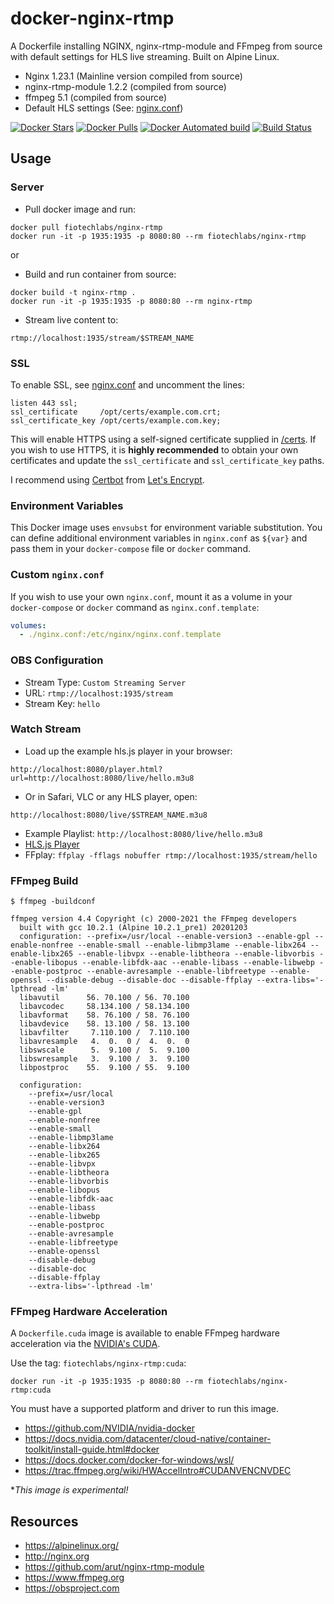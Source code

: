 # docker-nginx-rtmp
A Dockerfile installing NGINX, nginx-rtmp-module and FFmpeg from source with
default settings for HLS live streaming. Built on Alpine Linux.

* Nginx 1.23.1 (Mainline version compiled from source)
* nginx-rtmp-module 1.2.2 (compiled from source)
* ffmpeg 5.1 (compiled from source)
* Default HLS settings (See: [nginx.conf](nginx.conf))

[![Docker Stars](https://img.shields.io/docker/stars/fiotechlabs/nginx-rtmp.svg)](https://hub.docker.com/r/fiotechlabs/nginx-rtmp/)
[![Docker Pulls](https://img.shields.io/docker/pulls/fiotechlabs/nginx-rtmp.svg)](https://hub.docker.com/r/fiotechlabs/nginx-rtmp/)
[![Docker Automated build](https://img.shields.io/docker/automated/fiotechlabs/nginx-rtmp.svg)](https://hub.docker.com/r/fiotechlabs/nginx-rtmp/builds/)
[![Build Status](https://travis-ci.org/fiotechlabs/docker-nginx-rtmp.svg?branch=master)](https://travis-ci.org/fiotechlabs/docker-nginx-rtmp)

## Usage

### Server
* Pull docker image and run:
```
docker pull fiotechlabs/nginx-rtmp
docker run -it -p 1935:1935 -p 8080:80 --rm fiotechlabs/nginx-rtmp
```
or

* Build and run container from source:
```
docker build -t nginx-rtmp .
docker run -it -p 1935:1935 -p 8080:80 --rm nginx-rtmp
```

* Stream live content to:
```
rtmp://localhost:1935/stream/$STREAM_NAME
```

### SSL
To enable SSL, see [nginx.conf](nginx.conf) and uncomment the lines:
```
listen 443 ssl;
ssl_certificate     /opt/certs/example.com.crt;
ssl_certificate_key /opt/certs/example.com.key;
```

This will enable HTTPS using a self-signed certificate supplied in [/certs](/certs). If you wish to use HTTPS, it is **highly recommended** to obtain your own certificates and update the `ssl_certificate` and `ssl_certificate_key` paths.

I recommend using [Certbot](https://certbot.eff.org/docs/install.html) from [Let's Encrypt](https://letsencrypt.org).

### Environment Variables
This Docker image uses `envsubst` for environment variable substitution. You can define additional environment variables in `nginx.conf` as `${var}` and pass them in your `docker-compose` file or `docker` command.


### Custom `nginx.conf`
If you wish to use your own `nginx.conf`, mount it as a volume in your `docker-compose` or `docker` command as `nginx.conf.template`:
```yaml
volumes:
  - ./nginx.conf:/etc/nginx/nginx.conf.template
```

### OBS Configuration
* Stream Type: `Custom Streaming Server`
* URL: `rtmp://localhost:1935/stream`
* Stream Key: `hello`

### Watch Stream
* Load up the example hls.js player in your browser:
```
http://localhost:8080/player.html?url=http://localhost:8080/live/hello.m3u8
```

* Or in Safari, VLC or any HLS player, open:
```
http://localhost:8080/live/$STREAM_NAME.m3u8
```
* Example Playlist: `http://localhost:8080/live/hello.m3u8`
* [HLS.js Player](https://hls-js.netlify.app/demo/?src=http%3A%2F%2Flocalhost%3A8080%2Flive%2Fhello.m3u8)
* FFplay: `ffplay -fflags nobuffer rtmp://localhost:1935/stream/hello`

### FFmpeg Build
```
$ ffmpeg -buildconf

ffmpeg version 4.4 Copyright (c) 2000-2021 the FFmpeg developers
  built with gcc 10.2.1 (Alpine 10.2.1_pre1) 20201203
  configuration: --prefix=/usr/local --enable-version3 --enable-gpl --enable-nonfree --enable-small --enable-libmp3lame --enable-libx264 --enable-libx265 --enable-libvpx --enable-libtheora --enable-libvorbis --enable-libopus --enable-libfdk-aac --enable-libass --enable-libwebp --enable-postproc --enable-avresample --enable-libfreetype --enable-openssl --disable-debug --disable-doc --disable-ffplay --extra-libs='-lpthread -lm'
  libavutil      56. 70.100 / 56. 70.100
  libavcodec     58.134.100 / 58.134.100
  libavformat    58. 76.100 / 58. 76.100
  libavdevice    58. 13.100 / 58. 13.100
  libavfilter     7.110.100 /  7.110.100
  libavresample   4.  0.  0 /  4.  0.  0
  libswscale      5.  9.100 /  5.  9.100
  libswresample   3.  9.100 /  3.  9.100
  libpostproc    55.  9.100 / 55.  9.100

  configuration:
    --prefix=/usr/local
    --enable-version3
    --enable-gpl
    --enable-nonfree
    --enable-small
    --enable-libmp3lame
    --enable-libx264
    --enable-libx265
    --enable-libvpx
    --enable-libtheora
    --enable-libvorbis
    --enable-libopus
    --enable-libfdk-aac
    --enable-libass
    --enable-libwebp
    --enable-postproc
    --enable-avresample
    --enable-libfreetype
    --enable-openssl
    --disable-debug
    --disable-doc
    --disable-ffplay
    --extra-libs='-lpthread -lm'
```


### FFmpeg Hardware Acceleration
A `Dockerfile.cuda` image is available to enable FFmpeg hardware acceleration via the [NVIDIA's CUDA](https://trac.ffmpeg.org/wiki/HWAccelIntro#CUDANVENCNVDEC).

Use the tag: `fiotechlabs/nginx-rtmp:cuda`:
```
docker run -it -p 1935:1935 -p 8080:80 --rm fiotechlabs/nginx-rtmp:cuda
```

You must have a supported platform and driver to run this image.

* https://github.com/NVIDIA/nvidia-docker
* https://docs.nvidia.com/datacenter/cloud-native/container-toolkit/install-guide.html#docker
* https://docs.docker.com/docker-for-windows/wsl/
* https://trac.ffmpeg.org/wiki/HWAccelIntro#CUDANVENCNVDEC

**This image is experimental!*

## Resources
* https://alpinelinux.org/
* http://nginx.org
* https://github.com/arut/nginx-rtmp-module
* https://www.ffmpeg.org
* https://obsproject.com
